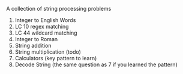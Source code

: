 A collection of string processing problems

1. Integer to English Words
2. LC 10 regex matching
3. LC 44 wildcard matching
4. Integer to Roman
5. String addition
6. String multiplication (todo)
7. Calculators (key pattern to learn)
8. Decode String (the same question as 7 if you learned the pattern)
